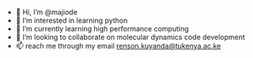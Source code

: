 - 👋 Hi, I’m @majiode
- 👀 I’m interested in learning python
- 🌱 I’m currently learning high performance computing
- 💞️ I’m looking to collaborate on molecular dynamics code development
- 📫 reach me through my email renson.kuyanda@tukenya.ac.ke

<!---
majiode/majiode is a ✨ special ✨ repository because its `README.md` (this file) appears on your GitHub profile.
You can click the Preview link to take a look at your changes.
--->
